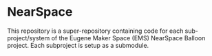 # NearSpace

This repository is a super-repository containing code for each sub-project/system of the Eugene Maker Space (EMS) NearSpace Balloon project. Each subproject is setup as a submodule.